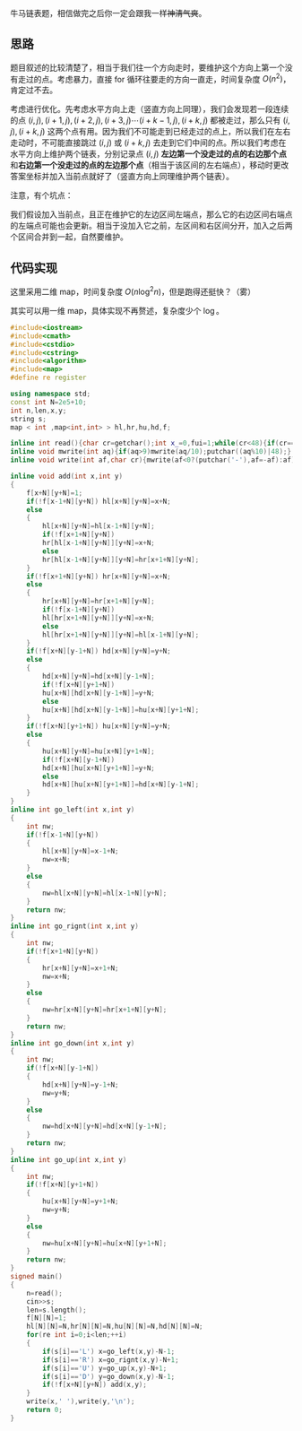 牛马链表题，相信做完之后你一定会跟我一样~~神清气爽~~。

## 思路

题目叙述的比较清楚了，相当于我们往一个方向走时，要维护这个方向上第一个没有走过的点。考虑暴力，直接 for 循环往要走的方向一直走，时间复杂度 $O(n^2)$，肯定过不去。

考虑进行优化。先考虑水平方向上走（竖直方向上同理），我们会发现若一段连续的点 $(i,j),(i+1,j),(i+2,j),(i+3,j)\cdots(i+k-1,j),(i+k,j)$ 都被走过，那么只有 $(i,j),(i+k,j)$ 这两个点有用。因为我们不可能走到已经走过的点上，所以我们在左右走动时，不可能直接跳过 $(i,j)$  或 $(i+k,j)$ 去走到它们中间的点。所以我们考虑在水平方向上维护两个链表，分别记录点 $(i,j)$ **左边第一个没走过的点的右边那个点**和**右边第一个没走过的点的左边那个点**（相当于该区间的左右端点），移动时更改答案坐标并加入当前点就好了（竖直方向上同理维护两个链表）。

注意，有个坑点：

我们假设加入当前点，且正在维护它的左边区间左端点，那么它的右边区间右端点的左端点可能也会更新。相当于没加入它之前，左区间和右区间分开，加入之后两个区间合并到一起，自然要维护。

## 代码实现

这里采用二维 map，时间复杂度 $O(n \log ^ 2 n)$，但是跑得还挺快？（雾）

其实可以用一维 map，具体实现不再赘述，复杂度少个 $\log$。

```cpp
#include<iostream>
#include<cmath>
#include<cstdio>
#include<cstring>
#include<algorithm>
#include<map>
#define re register

using namespace std;
const int N=2e5+10;
int n,len,x,y;
string s;
map < int ,map<int,int> > hl,hr,hu,hd,f; 

inline int read(){char cr=getchar();int x_=0,fui=1;while(cr<48){if(cr=='-')fui=-1;cr=getchar();}while(cr>47)x_=(x_*10)+(cr^48),cr=getchar();return x_*fui;}
inline void mwrite(int aq){if(aq>9)mwrite(aq/10);putchar((aq%10)|48);}
inline void write(int af,char cr){mwrite(af<0?(putchar('-'),af=-af):af);putchar(cr);}

inline void add(int x,int y)
{
	f[x+N][y+N]=1;
	if(!f[x-1+N][y+N]) hl[x+N][y+N]=x+N;
	else 
	{
		hl[x+N][y+N]=hl[x-1+N][y+N];
		if(!f[x+1+N][y+N])
		hr[hl[x-1+N][y+N]][y+N]=x+N;
		else
		hr[hl[x-1+N][y+N]][y+N]=hr[x+1+N][y+N];
	}
	if(!f[x+1+N][y+N]) hr[x+N][y+N]=x+N;
	else 
	{
		hr[x+N][y+N]=hr[x+1+N][y+N];
		if(!f[x-1+N][y+N])
		hl[hr[x+1+N][y+N]][y+N]=x+N;
		else
		hl[hr[x+1+N][y+N]][y+N]=hl[x-1+N][y+N];
	}
	if(!f[x+N][y-1+N]) hd[x+N][y+N]=y+N;
	else 
	{
		hd[x+N][y+N]=hd[x+N][y-1+N];
		if(!f[x+N][y+1+N])
		hu[x+N][hd[x+N][y-1+N]]=y+N;
		else 
		hu[x+N][hd[x+N][y-1+N]]=hu[x+N][y+1+N];
	}
	if(!f[x+N][y+1+N]) hu[x+N][y+N]=y+N;
	else 
	{
		hu[x+N][y+N]=hu[x+N][y+1+N];
		if(!f[x+N][y-1+N])
		hd[x+N][hu[x+N][y+1+N]]=y+N;
		else
		hd[x+N][hu[x+N][y+1+N]]=hd[x+N][y-1+N];
	}
}
inline int go_left(int x,int y)
{
	int nw;
	if(!f[x-1+N][y+N]) 
	{
		hl[x+N][y+N]=x-1+N;
		nw=x+N;
	}
	else
	{
		nw=hl[x+N][y+N]=hl[x-1+N][y+N];
	}
	return nw;
}
inline int go_rignt(int x,int y)
{
	int nw;
	if(!f[x+1+N][y+N]) 
	{
		hr[x+N][y+N]=x+1+N;
		nw=x+N; 
	}
	else
	{
		nw=hr[x+N][y+N]=hr[x+1+N][y+N];
	}
	return nw;
}
inline int go_down(int x,int y)
{
	int nw;
	if(!f[x+N][y-1+N]) 
	{
		hd[x+N][y+N]=y-1+N;
		nw=y+N;
	}
	else
	{
		nw=hd[x+N][y+N]=hd[x+N][y-1+N];
	}
	return nw;
}
inline int go_up(int x,int y)
{
	int nw;
	if(!f[x+N][y+1+N]) 
	{
		hu[x+N][y+N]=y+1+N;
		nw=y+N;
	}
	else
	{
		nw=hu[x+N][y+N]=hu[x+N][y+1+N];
	}
	return nw;
}
signed main() 
{
    n=read();
    cin>>s;
    len=s.length();
    f[N][N]=1;
    hl[N][N]=N,hr[N][N]=N,hu[N][N]=N,hd[N][N]=N;
    for(re int i=0;i<len;++i)
    {
    	if(s[i]=='L') x=go_left(x,y)-N-1;
    	if(s[i]=='R') x=go_rignt(x,y)-N+1;
    	if(s[i]=='U') y=go_up(x,y)-N+1;
    	if(s[i]=='D') y=go_down(x,y)-N-1;
    	if(!f[x+N][y+N]) add(x,y);
	}
	write(x,' '),write(y,'\n');
    return 0;
}
```
